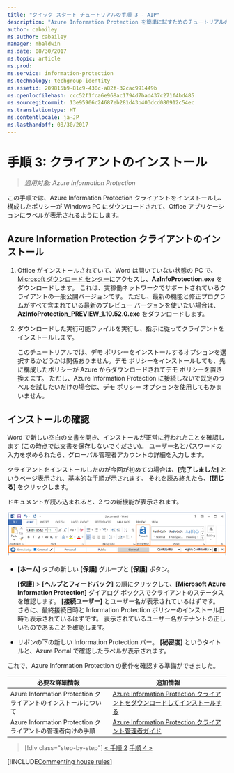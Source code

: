 ```yaml
---
title: "クイック スタート チュートリアルの手順 3 - AIP"
description: "Azure Information Protection を簡単に試すためのチュートリアルの手順 3 - クライアントのインストール。"
author: cabailey
ms.author: cabailey
manager: mbaldwin
ms.date: 08/30/2017
ms.topic: article
ms.prod: 
ms.service: information-protection
ms.technology: techgroup-identity
ms.assetid: 209815b9-81c9-430c-a82f-32cac991449b
ms.openlocfilehash: ccc52f1fca6e968ac1794d7bad437c271f4bd485
ms.sourcegitcommit: 13e95906c24687eb281d43b403dcd080912c54ec
ms.translationtype: HT
ms.contentlocale: ja-JP
ms.lasthandoff: 08/30/2017
---
```

# <a name="step-3-install-the-client"></a>手順 3: クライアントのインストール

>*適用対象: Azure Information Protection*

この手順では、Azure Information Protection クライアントをインストールし、構成したポリシーが Windows PC にダウンロードされて、Office アプリケーションにラベルが表示されるようにします。


## <a name="install-the-azure-information-protection-client"></a>Azure Information Protection クライアントのインストール

1. Office がインストールされていて、Word は開いていない状態の PC で、[Microsoft ダウンロード センター](https://www.microsoft.com/en-us/download/details.aspx?id=53018)にアクセスし、**AzInfoProtection.exe** をダウンロードします。 これは、実稼働ネットワークでサポートされているクライアントの一般公開バージョンです。 ただし、最新の機能と修正プログラムがすべて含まれている最新のプレビュー バージョンを使いたい場合は、**AzInfoProtection_PREVIEW_1.10.52.0.exe** をダウンロードします。
    
2. ダウンロードした実行可能ファイルを実行し、指示に従ってクライアントをインストールします。
    
    このチュートリアルでは、デモ ポリシーをインストールするオプションを選択するかどうかは関係ありません。デモ ポリシーをインストールしても、先に構成したポリシーが Azure からダウンロードされてデモ ポリシーを置き換えます。 ただし、Azure Information Protection に接続しないで既定のラベルを試したいだけの場合は、デモ ポリシー オプションを使用してもかまいません。 

## <a name="verify-the-installation"></a>インストールの確認

Word で新しい空白の文書を開き、インストールが正常に行われたことを確認します (この時点では文書を保存しないでください)。 ユーザー名とパスワードの入力を求められたら、グローバル管理者アカウントの詳細を入力します。 

クライアントをインストールしたのが今回が初めての場合は、**[完了しました]** というページ表示され、基本的な手順が示されます。 それを読み終えたら、**[閉じる]** をクリックします。

ドキュメントが読み込まれると、2 つの新機能が表示されます。

![Azure Information Protection クイック スタート チュートリアル手順 3 - クライアント インストール済み](../media/word2016-calloutsv2.png)

- **[ホーム]** タブの新しい **[保護]** グループと **[保護]** ボタン。
    
    **[保護]** > **[ヘルプとフィードバック]** の順にクリックして、**[Microsoft Azure Information Protection]** ダイアログ ボックスでクライアントのステータスを確認します。 **[接続ユーザー]** とユーザー名が表示されているはずです。 さらに、最終接続日時と Information Protection ポリシーのインストール日時も表示されているはずです。 表示されているユーザー名がテナントの正しいものであることを確認します。

- リボンの下の新しい Information Protection バー。 **[秘密度]** というタイトルと、Azure Portal で確認したラベルが表示されます。 

これで、Azure Information Protection の動作を確認する準備ができました。

|必要な詳細情報|追加情報|
|--------------------------------|--------------------------|
|Azure Information Protection クライアントのインストールについて|[Azure Information Protection クライアントをダウンロードしてインストールする](../rms-client/install-client-app.md)|
|Azure Information Protection クライアントの管理者向けの手順|[Azure Information Protection クライアント管理者ガイド](../rms-client/client-admin-guide.md)|


>[!div class="step-by-step"]
[&#171; 手順 2](infoprotect-tutorial-step2.md)
[手順 4 &#187;](infoprotect-tutorial-step4.md)

[!INCLUDE[Commenting house rules](../includes/houserules.md)]